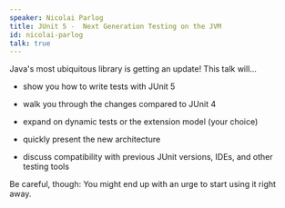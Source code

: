 ```yaml
---
speaker: Nicolai Parlog
title: JUnit 5 -  Next Generation Testing on the JVM
id: nicolai-parlog
talk: true
---
```

Java's most ubiquitous library is getting an update! This talk will...

  * show you how to write tests with JUnit 5

  * walk you through the changes compared to JUnit 4

  * expand on dynamic tests or the extension model (your choice)

  * quickly present the new architecture

  * discuss compatibility with previous JUnit versions, IDEs, and other
testing tools

Be careful, though: You might end up with an urge to start using it
right away.
